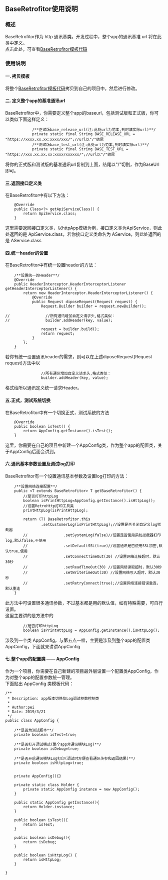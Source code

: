 ## BaseRetrofitor使用说明

### 概述
BaseRetrofitor作为 http 通讯基类。开发过程中，整个app的通讯基准 url 将在此类中定义。  
点击此处，可查看[BaseRetrofitor模板代码](https://github.com/ShaoqiangPei/RetroHttp/blob/master/RetroHttp/httplibrary/src/main/java/com/httplibrary/httpApp/BaseRetrofitor.java)

### 使用说明
#### 一. 拷贝模板
将整个[BaseRetrofitor模板代码](https://github.com/ShaoqiangPei/RetroHttp/blob/master/RetroHttp/httplibrary/src/main/java/com/httplibrary/httpApp/BaseRetrofitor.java)拷贝到自己的项目中，然后进行修改。
#### 二. 定义整个app的基准通讯url
BaseRetrofitor中，你需要定义整个app的baseurl，包括测试版和正式版，你可以类似下面这样定义：
```
            /**正试版base_release_url(注:此处url为范本,到时填实际url)**/
            private static final String BASE_RELEASE_URL = "https://xxxx.xx.xx:xxxx/xxx/";//url以"/"结尾
            /**测试版base_test_url(注:此处url为范本,到时填实际url)**/
            private static final String BASE_TEST_URL = "https://xxx.xx.xx.xx:xxxx/xxxxxx/";//url以"/"结尾
```
将你的正式版和测试版的基准通讯url复制到上面，结尾以"/"切割，作为BaseUrl即可。
#### 三.返回接口定义类
在BaseRetrofitor中有以下方法：
```
    @Override
    public Class<?> getApiServiceClass() {
        return ApiService.class;
    }
```
这里需要返回接口定义类，以httpApp模板为例，接口定义类为ApiService，则此处返回的是 ApiService.class，若你接口定义类命名为 AService，则此处返回的是 AService.class
#### 四.统一header的设置
在BaseRetrofitor中有统一设置header的方法： 
```
    /**设置统一的Header**/
    @Override
    public HeaderInterceptor.HeaderInterceptorListener getHeaderInterceptorListener() {
        return new HeaderInterceptor.HeaderInterceptorListener() {
            @Override
            public Request diposeRequest(Request request) {
                Request.Builder builder = request.newBuilder();

//                //所有通讯增加自定义请求头,格式类似：
//                builder.addHeader(key, value);

                request = builder.build();
                return request;
            }
        };
    }
```
若你有统一设置通讯header的需求，则可以在上述diposeRequest(Request request)方法中以
```
                //所有通讯增加自定义请求头,格式类似：
                builder.addHeader(key, value);
```
格式给所以通讯定义统一请求Header。
#### 五.正式，测试系统切换
在BaseRetrofitor中有一个切换正式，测试系统的方法
```
    @Override
    public boolean isTest() {
        return AppConfig.getInstance().isTest();
    }
```
这里，你需要在自己的项目中新建一个AppConfig类，作为整个app的配置类，关于AppConfig后面会讲到。
#### 六.通讯基本参数设置及调试log打印
BaseRetrofitor有一个设置通讯基本参数及设置log打印的方法：
```
    /**设置网络连接配置**/
    public <T extends BaseRetrofitor> T getBaseRetrofitor() {
        //是否打印httpLog
        boolean isPrintHttpLog=AppConfig.getInstance().isHttpLog();
        //设置RetroHttp打印工具类
        printHttpLog(isPrintHttpLog);

        return (T) BaseRetrofitor.this
                .setCustomerLog(isPrintHttpLog);//设置是否关闭自定义log拦截器
        //                .setSystemLog(false)//设置是否使用系统拦截器打印log,默认false,不使用
        //                .setDefaultSSL(true)//设置通讯是否使用SSL加密,默认true,使用
        //                .setConnectTimeOut(30) //设置网络连接超时，默认30秒
        //                .setReadTimeOut(30) //设置网络读取超时，默认30秒
        //                .setWriteTimeOut(30) //设置网络写入超时，默认30秒
        //                .setRetryConnect(true);//设置网络连接错误重连，默认重连
    }
```
此方法中可设置很多通讯参数，不过基本都是用的默认值，如有特殊需要，可自行设置。  
这里主要讲的是方法中的
```
        //是否打印httpLog
        boolean isPrintHttpLog = AppConfig.getInstance().isHttpLog();
```
涉及到一个类 AppConfig，与第五点一样，主要是涉及到整个app的配置类AppConfig，下面就来讲讲AppConfig
#### 七.整个app的配置类 —— AppConfig
作为一个项目，你需要在自己新建的项目最外层设置一个配置类AppConfig，作为对整个app的配置参数统一管理。  
下面贴出 AppConfig 类模板代码：
```
/**
 * Description: app版本切换及Log调试参数控制类
 *
 * Author:pei
 * Date: 2019/3/21
 */
public class AppConfig {

    /**是否为测试版本**/
    private boolean isTest=true;

    /**是否打开调试模式(整个app非通讯模块Log)**/
    private boolean isDebug=true;

    /**是否开启通讯模块Log打印(调试时方便查看通讯传参和返回结果)**/
    private boolean isHttpLog=true;


    private AppConfig(){}

    private static class Holder {
        private static AppConfig instance = new AppConfig();
    }

    public static AppConfig getInstance(){
        return Holder.instance;
    }

    public boolean isTest(){
        return isTest;
    }

    public boolean isDebug(){
        return isDebug;
    }

    public boolean isHttpLog() {
        return isHttpLog;
    }

}
```

